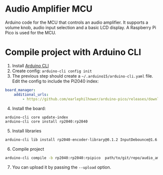 # Audio Amplifier MCU
Arduino code for the MCU that controls an audio amplifier. It supports a volume knob, audio input selection and a basic LCD display. A Raspberry Pi Pico is used for the MCU.

# Compile project with Arduino CLI
   1. Install [Arduino CLI](https://arduino.github.io/arduino-cli/1.0/installation/)
   2. Create config: `arduino-cli config init`
   3. The previous step should create a `~/.arduino15/arduino-cli.yaml` file. Edit the config to include the Pi2040 index:
```yaml
board_manager:
    additional_urls:
        - https://github.com/earlephilhower/arduino-pico/releases/download/global/package_rp2040_index.json

```
  4. Install the board:
```bash
arduino-cli core update-index
arduino-cli core install rp2040:rp2040
```
 5. Install libraries
```bash
arduino-cli lib install rp2040-encoder-library@0.1.2 InputDebounce@1.6.0 MCP23S17@0.5.1 RP2040_PWM@1.7.0
```
 6. Compile project
```bash
arduino-cli compile -b rp2040:rp2040:rpipico  path/to/git/repo/audio_ampli_mcu/src/audio_ampli_mcu/
```
 7. You can upload it by passing the `--upload` option.